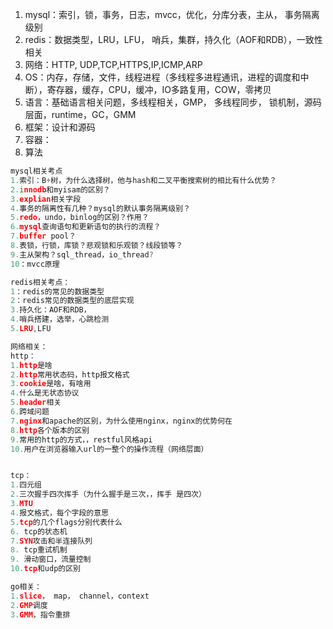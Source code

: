 1. mysql：索引，锁，事务，日志，mvcc，优化，分库分表，主从， 事务隔离级别
2. redis：数据类型，LRU，LFU， 哨兵，集群，持久化（AOF和RDB），一致性相关
3. 网络：HTTP, UDP,TCP,HTTPS,IP,ICMP,ARP
4. OS：内存，存储，文件，线程进程（多线程多进程通讯，进程的调度和中断），寄存器，缓存，CPU，缓冲，IO多路复用，COW，零拷贝
5. 语言：基础语言相关问题，多线程相关，GMP， 多线程同步， 锁机制，源码层面，runtime，GC，GMM
6. 框架：设计和源码
7. 容器：
8. 算法

```go
mysql相关考点
1.索引：B+树，为什么选择树，他与hash和二叉平衡搜索树的相比有什么优势？
2.innodb和myisam的区别？
3.explian相关字段
4.事务的隔离性有几种？mysql的默认事务隔离级别？
5.redo，undo，binlog的区别？作用？
6.mysql查询语句和更新语句的执行的流程？
7.buffer pool？
8.表锁，行锁，库锁？悲观锁和乐观锁？线段锁等？
9.主从架构？sql_thread，io_thread?
10：mvcc原理
```

```go
redis相关考点：
1：redis的常见的数据类型
2：redis常见的数据类型的底层实现
3.持久化：AOF和RDB，
4.哨兵搭建，选举，心跳检测
5.LRU,LFU
```

```go
网络相关：
http：
1.http是啥
2.http常用状态码，http报文格式
3.cookie是啥，有啥用
4.什么是无状态协议
5.header相关
6.跨域问题
7.nginx和apache的区别，为什么使用nginx，nginx的优势何在
8.http各个版本的区别
9.常用的http的方式，，restful风格api
10.用户在浏览器输入url的一整个的操作流程（网络层面）


tcp：
1.四元组
2.三次握手四次挥手（为什么握手是三次，，挥手 是四次）
3.MTU
4.报文格式，每个字段的意思
5.tcp的几个flags分别代表什么
6. tcp的状态机
7.SYN攻击和半连接队列
8. tcp重试机制
9. 滑动窗口，流量控制
10.tcp和udp的区别
```

```go
go相关：
1.slice， map， channel，context
2.GMP调度
3.GMM，指令重排
```

